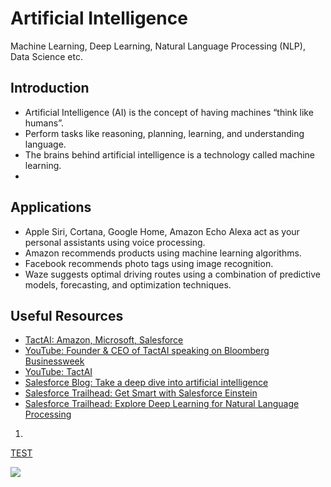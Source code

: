 # Artificial Intelligence

Machine Learning, Deep Learning, Natural Language Processing (NLP), Data Science etc.

## Introduction
<ul>
<li>Artificial Intelligence (AI) is the concept of having machines “think like humans”.</li>
<li>Perform tasks like reasoning, planning, learning, and understanding language.</li>
<li>The brains behind artificial intelligence is a technology called machine learning.</li>
<li></li>
</ul>

## Applications
<ul>
<li>Apple Siri, Cortana, Google Home, Amazon Echo Alexa act as your personal assistants using voice processing.</li>
<li>Amazon recommends products using machine learning algorithms.</li>
<li>Facebook recommends photo tags using image recognition.</li>
<li>Waze suggests optimal driving routes using a combination of predictive models, forecasting, and optimization techniques.</li>
</ul>

## Useful Resources
<ul>

<li><a href="https://tact.ai/" target="_blank" alt="TactAI: Amazon, Microsoft, Salesforce">TactAI: Amazon, Microsoft, Salesforce</a></li>

<li><a href="https://www.youtube.com/watch?v=mbXGPJMFNAE" target="_blank" alt="YouTube: Founder & CEO of TactAI speaking on Bloomberg Businessweek">YouTube: Founder & CEO of TactAI speaking on Bloomberg Businessweek</a></li>

<li><a href="https://www.youtube.com/channel/UCbyiIf8hImU-I7zWl-i7OGw" target="_blank" alt="YouTube: TactAI">YouTube: TactAI</a></li>

<li><a href="https://www.salesforce.com/products/einstein/ai-deep-dive/" target="_blank" alt="Salesforce: Take a deep dive into artificial intelligence">Salesforce Blog: Take a deep dive into artificial intelligence</a></li>

<li><a href="https://trailhead.salesforce.com/content/learn/trails/get_smart_einstein" target="_blank" alt="Salesforce Trailhead: Get Smart with Salesforce Einstein">Salesforce Trailhead: Get Smart with Salesforce Einstein</a></li>

<li><a href="https://trailhead.salesforce.com/content/learn/trails/explore-deep-learning-for-nlp" target="_blank" alt="Salesforce Trailhead: Explore Deep Learning for Natural Language Processing">Salesforce Trailhead: Explore Deep Learning for Natural Language Processing</a></li>

</ul>

<ol type="1">
<li></li>
</ol>

<a href="" target="_blank" alt="TEST">TEST</a>

<img src="supportedimages/SubscriptionChannels.png"/>
